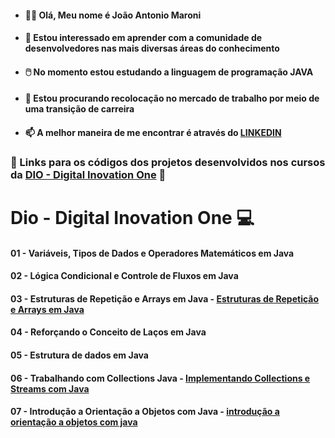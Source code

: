 - #### :man_technologist: Olá, Meu nome é João Antonio Maroni
- #### :handshake: Estou interessado em aprender com a comunidade de desenvolvedores nas mais diversas áreas do conhecimento
- #### :computer_mouse: No momento estou estudando a linguagem de programação JAVA
- #### :office: Estou procurando recolocação no mercado de trabalho por meio de uma transição de carreira
- #### 📫 A melhor maneira de me encontrar é através do [LINKEDIN](https://www.linkedin.com/in/jo%C3%A3o-antonio-maroni-2881b1173/)

### :link: Links para os códigos dos projetos desenvolvidos nos cursos da [DIO - Digital Inovation One](https://www.dio.me/) :link:

# Dio - Digital Inovation One :computer:

#### 01 - Variáveis, Tipos de Dados e Operadores Matemáticos em Java

#### 02 - Lógica Condicional e Controle de Fluxos em Java

#### 03 - Estruturas de Repetição e Arrays em Java - [Estruturas de Repetição e Arrays em Java](https://github.com/JoaoMaroni1004/DIO.Digital.Innovation.One-/tree/master/src)

#### 04 - Reforçando o Conceito de Laços em Java

#### 05 - Estrutura de dados em Java

#### 06 - Trabalhando com Collections Java - [Implementando Collections e Streams com Java](https://github.com/JoaoMaroni1004/DIO.Digital-Inovation-One.Collections-e-Streams/tree/master/src/main/java/one/digitalinnovation)

#### 07 - Introdução a Orientação a Objetos com Java - [introdução a orientação a objetos com java](https://github.com/JoaoMaroni1004/Dio---Digital-Inovation-One.Introdu-o-a-orienta-o-a-objetos/tree/master/src/poo/Modelo)
